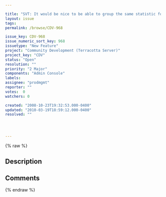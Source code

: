 ```yaml
---

title: "SVT: It would be nice to be able to group the same statistic for all nodes together instead of having all stats for each node grouped together"
layout: issue
tags: 
permalink: /browse/CDV-968

issue_key: CDV-968
issue_numeric_sort_key: 968
issuetype: "New Feature"
project: "Community Development (Terracotta Server)"
project_key: "CDV"
status: "Open"
resolution: ""
priority: "2 Major"
components: "Admin Console"
labels: 
assignee: "prodmgmt"
reporter: ""
votes:  0
watchers: 0

created: "2008-10-23T19:32:53.000-0400"
updated: "2010-03-19T18:59:12.000-0400"
resolved: ""




---
```


{% raw %}

## Description

<div markdown="1" class="description">



</div>

## Comments



{% endraw %}
